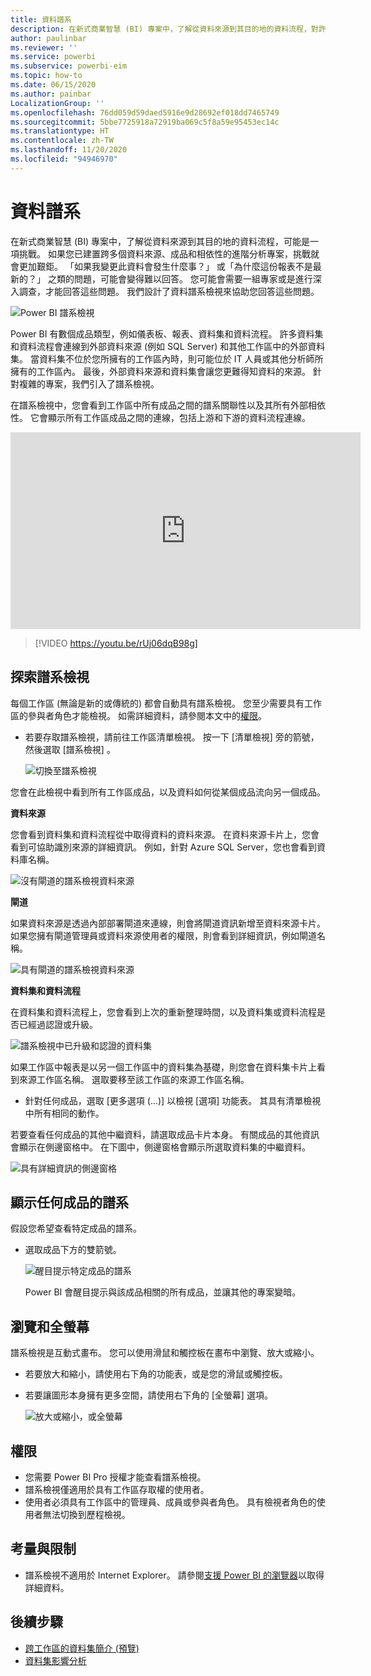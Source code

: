 ```yaml
---
title: 資料譜系
description: 在新式商業智慧 (BI) 專案中，了解從資料來源到其目的地的資料流程，對許多客戶來說是重要挑戰。
author: paulinbar
ms.reviewer: ''
ms.service: powerbi
ms.subservice: powerbi-eim
ms.topic: how-to
ms.date: 06/15/2020
ms.author: painbar
LocalizationGroup: ''
ms.openlocfilehash: 76dd059d59daed5916e9d28692ef018dd7465749
ms.sourcegitcommit: 5bbe7725918a72919ba069c5f8a59e95453ec14c
ms.translationtype: HT
ms.contentlocale: zh-TW
ms.lasthandoff: 11/20/2020
ms.locfileid: "94946970"
---
```

# <a name="data-lineage"></a>資料譜系
在新式商業智慧 (BI) 專案中，了解從資料來源到其目的地的資料流程，可能是一項挑戰。 如果您已建置跨多個資料來源、成品和相依性的進階分析專案，挑戰就會更加艱鉅。 「如果我變更此資料會發生什麼事？」 或「為什麼這份報表不是最新的？」 之類的問題，可能會變得難以回答。 您可能會需要一組專家或是進行深入調查，才能回答這些問題。 我們設計了資料譜系檢視來協助您回答這些問題。

![Power BI 譜系檢視](media/service-data-lineage/service-data-lineage-view.png)
 
Power BI 有數個成品類型，例如儀表板、報表、資料集和資料流程。 許多資料集和資料流程會連線到外部資料來源 (例如 SQL Server) 和其他工作區中的外部資料集。 當資料集不位於您所擁有的工作區內時，則可能位於 IT 人員或其他分析師所擁有的工作區內。 最後，外部資料來源和資料集會讓您更難得知資料的來源。 針對複雜的專案，我們引入了譜系檢視。

在譜系檢視中，您會看到工作區中所有成品之間的譜系關聯性以及其所有外部相依性。 它會顯示所有工作區成品之間的連線，包括上游和下游的資料流程連線。    

<iframe width="560" height="315" src="https://www.youtube.com/embed/rUj06dqB98g" frameborder="0" allowfullscreen></iframe>



> [!VIDEO https://youtu.be/rUj06dqB98g]

## <a name="explore-lineage-view"></a>探索譜系檢視

每個工作區 (無論是新的或傳統的) 都會自動具有譜系檢視。 您至少需要具有工作區的參與者角色才能檢視。 如需詳細資料，請參閱本文中的[權限](#permissions)。

* 若要存取譜系檢視，請前往工作區清單檢視。 按一下 [清單檢視]  旁的箭號，然後選取 [譜系檢視]  。

   ![切換至譜系檢視](media/service-data-lineage/service-data-lineage-view-select.png)

您會在此檢視中看到所有工作區成品，以及資料如何從某個成品流向另一個成品。

**資料來源**

您會看到資料集和資料流程從中取得資料的資料來源。 在資料來源卡片上，您會看到可協助識別來源的詳細資訊。 例如，針對 Azure SQL Server，您也會看到資料庫名稱。

![沒有閘道的譜系檢視資料來源](media/service-data-lineage/service-data-lineage-data-source-card.png)
 
**閘道**

如果資料來源是透過內部部署閘道來連線，則會將閘道資訊新增至資料來源卡片。 如果您擁有閘道管理員或資料來源使用者的權限，則會看到詳細資訊，例如閘道名稱。

![具有閘道的譜系檢視資料來源](media/service-data-lineage/service-data-lineage-data-gateway-card.png)

**資料集和資料流程**
 
在資料集和資料流程上，您會看到上次的重新整理時間，以及資料集或資料流程是否已經過認證或升級。

![譜系檢視中已升級和認證的資料集](media/service-data-lineage/service-data-lineage-promoted-certified.png)
 
如果工作區中報表是以另一個工作區中的資料集為基礎，則您會在資料集卡片上看到來源工作區名稱。 選取要移至該工作區的來源工作區名稱。

* 針對任何成品，選取 [更多選項 (...)]  以檢視 [選項] 功能表。 其具有清單檢視中所有相同的動作。

若要查看任何成品的其他中繼資料，請選取成品卡片本身。 有關成品的其他資訊會顯示在側邊窗格中。 在下圖中，側邊窗格會顯示所選取資料集的中繼資料。

![具有詳細資訊的側邊窗格](media/service-data-lineage/service-data-lineage-side-pane.png)
 
## <a name="show-lineage-for-any-artifact"></a>顯示任何成品的譜系 

假設您希望查看特定成品的譜系。

* 選取成品下方的雙箭號。

   ![醒目提示特定成品的譜系](media/service-data-lineage/service-data-lineage-specific-artifact.png)

   Power BI 會醒目提示與該成品相關的所有成品，並讓其他的專案變暗。 

## <a name="navigation-and-full-screen"></a>瀏覽和全螢幕 

譜系檢視是互動式畫布。 您可以使用滑鼠和觸控板在畫布中瀏覽、放大或縮小。

* 若要放大和縮小，請使用右下角的功能表，或是您的滑鼠或觸控板。
* 若要讓圖形本身擁有更多空間，請使用右下角的 [全螢幕] 選項。 

    ![放大或縮小，或全螢幕](media/service-data-lineage/service-data-lineage-zoom.png)

## <a name="permissions"></a>權限

* 您需要 Power BI Pro 授權才能查看譜系檢視。
* 譜系檢視僅適用於具有工作區存取權的使用者。
* 使用者必須具有工作區中的管理員、成員或參與者角色。 具有檢視者角色的使用者無法切換到歷程檢視。


## <a name="considerations-and-limitations"></a>考量與限制

- 譜系檢視不適用於 Internet Explorer。 請參閱[支援 Power BI 的瀏覽器](../fundamentals/power-bi-browsers.md)以取得詳細資料。

## <a name="next-steps"></a>後續步驟

* [跨工作區的資料集簡介 (預覽)](../connect-data/service-datasets-across-workspaces.md)
* [資料集影響分析](service-dataset-impact-analysis.md)
